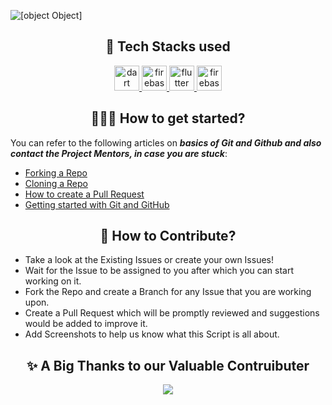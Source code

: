 ![[object Object]](https://socialify.git.ci/Coders-Community/Coders-Community/image?description=1&font=Bitter&forks=1&issues=1&language=1&name=1&owner=1&pattern=Circuit%20Board&pulls=1&stargazers=1&theme=Light)
<h2 align= center> 🚀 Tech Stacks used  </h2>
<p align= center>
<a href="https://www.mongodb.com/" target="_blank"><img src="https://www.vectorlogo.zone/logos/mongodb/mongodb-ar21.svg" alt="dart" width="40" height="40"/> </a>
<a href="https://expressjs.com/" target="_blank"> <img src="https://www.vectorlogo.zone/logos/expressjs/expressjs-ar21.svg" alt="firebase" width="40" height="40"/> </a>
<a href="https://reactjs.org/" target="_blank"> <img src="https://www.vectorlogo.zone/logos/reactjs/reactjs-icon.svg" alt="flutter" width="40" height="40"/> </a>
<a href="https://nodejs.org/en/" target="_blank"> <img src="https://www.vectorlogo.zone/logos/nodejs/nodejs-icon.svg" alt="firebase" width="40" height="40"/> </a>
</p>

<h2 align=center> 👨🏻‍💻 How to get started? </h2> 

You can refer to the following articles on **_basics of Git and Github and also contact the Project Mentors, in case you are stuck_**:

- [Forking a Repo](https://help.github.com/en/github/getting-started-with-github/fork-a-repo)
- [Cloning a Repo](https://help.github.com/en/desktop/contributing-to-projects/creating-a-pull-request)
- [How to create a Pull Request](https://opensource.com/article/19/7/create-pull-request-github)
- [Getting started with Git and GitHub](https://towardsdatascience.com/getting-started-with-git-and-github-6fcd0f2d4ac6)


<h2 align=center> 📝 How to Contribute? </h2>  

- Take a look at the Existing Issues or create your own Issues!
- Wait for the Issue to be assigned to you after which you can start working on it.
- Fork the Repo and create a Branch for any Issue that you are working upon.
- Create a Pull Request which will be promptly reviewed and suggestions would be added to improve it.
- Add Screenshots to help us know what this Script is all about.

<h2 align=center> ✨ A Big Thanks to our Valuable Contruibuter</h2> 
<p align=center>
<a href="https://github.com/Coders-Community/Coders-Community/graphs/contributors" align=center >
  <img src="https://contrib.rocks/image?repo=Coders-Community/Coders-Community" />
</a>
</p>

